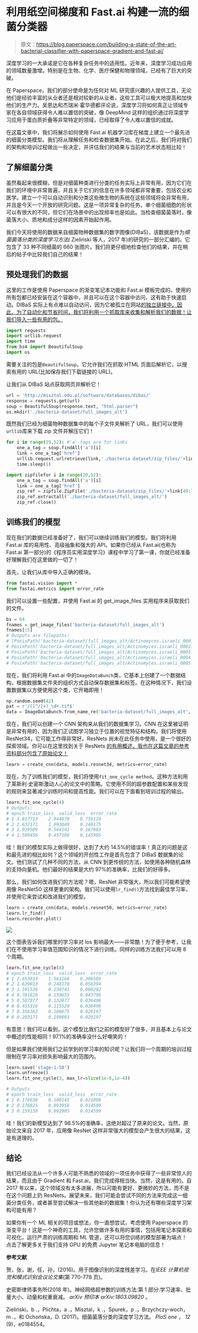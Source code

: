 # 利用纸空间梯度和 Fast.ai 构建一流的细菌分类器

> 原文：<https://blog.paperspace.com/building-a-state-of-the-art-bacterial-classifier-with-paperspace-gradient-and-fast-ai/>

深度学习的一大承诺是它在各种复杂任务中的适用性。近年来，深度学习成功应用的领域数量激增。特别是在生物、化学、医疗保健和物理领域，已经有了巨大的突破。

在 Paperspace，我们的部分使命是为任何对 ML 研究感兴趣的人提供工具，无论他们是经验丰富的从业者还是相对较新的从业者，这些工具可以极大地提高和加快他们的生产力。吴恩达和杰瑞米·霍华德都评论说，深度学习将如何真正让领域专家在各自领域获得令人难以置信的突破，像 DeepMind 这样的组织通过将深度学习应用于蛋白质折叠等非常特定的领域，已经取得了令人难以置信的成就。

在这篇文章中，我们将展示如何使用 Fast.ai 机器学习库在梯度上建立一个最先进的细菌分类模型。我们将从理解任务和检查数据集开始。在此之后，我们将对我们的架构和培训过程做出一些决定，并评估我们的结果与当前的艺术状态相比较！

## 了解细菌分类

虽然看起来很模糊，但是对细菌种类进行分类的任务实际上非常有用，因为它们在我们的环境中非常普遍，并且关于它们的信息在许多领域都非常重要，包括农业和医学。建立一个可以自动识别和分类这些微生物的系统在这些领域将会非常有用，并且是今天一个开放的研究问题。这是一项异常复杂的任务。单个细菌细胞的形状可以有很大的不同，但它们在场景中的出现频率也是如此。当检查细菌菌落时，像菌落大小、质地和成分这样的因素开始起作用。

我们今天将使用的数据来自细菌物种数据集的数字图像(DIBaS)，该数据是作为*细菌菌落分类的深度学习方法(* Zieliński 等人，2017 年)的研究的一部分汇编的。它包含了 33 种不同细菌的 660 张图片。我们将更仔细地检查他们的结果，并在稍后的帖子中比较我们自己的结果！

## 预处理我们的数据

这里的工作是使用 Paperspace 的渐变笔记本功能和 Fast.ai 模板完成的。使用的所有包都已经安装在这个容器中，并且可以在这个容器中访问，这有助于快速启动。DIBaS 实际上有点难以自动访问，因为它被孤立在网站[的独立链接中。因此，为了自动化和节省时间，我们将利用一个抓取库来收集和解析我们的数据！让我们导入一些有用的包。](http://misztal.edu.pl/software/databases/dibas/)

```py
import requests
import urllib.request
import time
from bs4 import BeautifulSoup
import os
```

需要关注的包是`BeautifulSoup`，它允许我们在抓取 HTML 页面后解析它，以搜索有用的 URL(比如保存我们下载链接的 URL)。

让我们从 DIBaS 站点获取网页并解析它！

```py
url = 'http://misztal.edu.pl/software/databases/dibas/'
response = requests.get(url)
soup = BeautifulSoup(response.text, "html.parser")
os.mkdir('./bacteria-dataset/full_images_alt')
```

既然我们已经为细菌物种数据集中的每个子文件夹解析了 URL，我们可以使用`urllib`库来下载 zip 文件并解压它们！

```py
for i in range(19,52): #'a' tags are for links
    one_a_tag = soup.findAll('a')[i]
    link = one_a_tag['href']
    urllib.request.urlretrieve(link,'./bacteria dataset/zip_files/'+link[49:len(link)]) 
    time.sleep(1)

import zipfilefor i in range(20,52):
	one_a_tag = soup.findAll('a')[i]
    link = one_a_tag['href']
    zip_ref = zipfile.ZipFile('./bacteria-dataset/zip_files/'+link[49:len(link)], 'r')   	
    zip_ref.extractall('./bacteria-dataset/full_images_alt/')   
    zip_ref.close()
```

## 训练我们的模型

现在我们的数据已经准备好了，我们可以继续训练我们的模型。我们将利用 Fast.ai 库的易用性、高级抽象和强大的 API。如果你已经从 Fast.ai(也称为 Fast.ai 第一部分)的《程序员实用深度学习》课程中学习了第一课，你就已经准备好理解我们在这里做的一切了！

首先，让我们从库中导入正确的模块。

```py
from fastai.vision import *
from fastai.metrics import error_rate
```

我们可以设置一些配置，并使用 Fast.ai 的 get_image_files 实用程序来获取我们的文件。

```py
bs = 64
fnames = get_image_files('bacteria-dataset/full_images_alt')
fnames[:5]
# Outputs are filepaths!
# [PosixPath('bacteria-dataset/full_images_alt/Actinomyces.israeli_0001.tif'),
# PosixPath('bacteria-dataset/full_images_alt/Actinomyces.israeli_0002.tif'),
# PosixPath('bacteria-dataset/full_images_alt/Actinomyces.israeli_0003.tif'),
# PosixPath('bacteria-dataset/full_images_alt/Actinomyces.israeli_0004.tif'),
# PosixPath('bacteria-dataset/full_images_alt/Actinomyces.israeli_0005.tif')]
```

现在，我们将利用 Fast.ai 中的`ImageDataBunch`类，它基本上创建了一个数据结构，根据数据集文件夹的组织方式自动保存数据集和标签。在这种情况下，我们设置数据集以方便使用这个类，它开箱即用！

```py
np.random.seed(42)
pat = r'/([^/]+)_\d+.tif$'
data = ImageDataBunch.from_name_re('bacteria-dataset/full_images_alt', fnames, pat, ds_tfms=get_transforms(), size=224, bs=bs).normalize(imagenet_stats)
```

现在，我们可以创建一个 CNN 架构来从我们的数据集学习。CNN 在这里被证明是非常有用的，因为我们正试图学习独立于位置的视觉特征和结构。我们将使用 ResNet34，它可能工作得非常好。ResNets 尚未在此任务中使用，是一个很好的探索领域。你可以在这里找到关于 ResNets [的有用概述，我也在这篇文章的参考资料部分包含了原始论文！](https://towardsdatascience.com/an-overview-of-resnet-and-its-variants-5281e2f56035)

```py
learn = create_cnn(data, models.resnet34, metrics=error_rate)
```

现在，为了训练我们的模型，我们将使用`fit_one_cycle method`。这种方法利用了莱斯利·史密斯激动人心的论文中的策略。它使用不同的超参数配置和某些发现的规则来显著减少训练时间和提高性能。我们可以在下面看到培训过程的输出。

```py
learn.fit_one_cycle(4)
# Outputs:
# epoch	train_loss	valid_loss	error_rate
# 1	3.817713	2.944878	0.759124
# 2	2.632171	1.093049	0.248175
# 3	1.929509	0.544141	0.167883
# 4	1.509456	0.457186	0.145985 
```

哇！我们的模型实际上做得很好，达到了大约 14.5%的错误率！真正的问题是这和最先进的相比如何？这个领域的开创性工作是首先包含了 DIBaS 数据集的论文。他们测试了几种不同的方法，从 CNN 到更传统的方法，如使用各种随机森林的支持向量机。他们最好的结果是大约 97%的准确率，比我们的好得多。

那么，我们如何改进我们的方法呢？嗯，ResNet 非常强大，所以我们可能希望使用像 ResNet50 这样更重的架构。我们可以使用`lr_find()`方法找到最佳学习率，并使用它来尝试和改进我们的模型。

```py
learn = create_cnn(data, models.resnet50, metrics=error_rate)
learn.lr_find()
learn.recorder.plot()
```

![](img/1cfd660d6b0b705523499f68b61d12d7.png)

这个图表告诉我们哪里的学习率对 los 影响最大——非常酷！为了便于参考，让我们在不使用学习率值范围知识的情况下进行训练。同样的训练方法我们可以用 8 个周期。

```py
learn.fit_one_cycle(8)
# epoch	train_loss	valid_loss	error_rate
# 1	2.853813	1.561166	0.306569
# 2	1.639013	0.248170	0.058394
# 3	1.101536	0.230741	0.080292
# 4	0.781610	0.159655	0.043796
# 5	0.587977	0.132877	0.036496
# 6	0.455316	0.115520	0.036496
# 7	0.356362	0.108675	0.029197
# 8	0.293171	0.109001	0.029197 
```

有意思！我们可以看到，这个模型比我们之前的模型好了很多，并且基本上与论文中概述的性能相同！97.1%的准确率没什么好嘲笑的！

但是如果我们使用我们之前学到的学习率的知识呢？让我们将一个周期的培训过程限制在学习率对损失影响最大的范围内。

```py
learn.save('stage-1-50')
learn.unfreeze()
learn.fit_one_cycle(3, max_lr=slice(1e-6,1e-4))

# Outputs
# epoch	train_loss	valid_loss	error_rate
# 1	0.178638	0.100145	0.021898
# 2	0.176825	0.093956	0.014599
# 3	0.159130	0.092905	0.014599 
```

哇！我们的新模型达到了 98.5%的准确率，这绝对超过了原来的论文。当然，原始论文来自 2017 年，应用像 ResNet 这样非常强大的模型会产生很大的结果，这是有道理的。

## **结论**

我们已经设法从一个许多人可能不熟悉的领域的一项任务中获得了一些非常惊人的结果，而且由于 Gradient 和 Fast.ai，我们完成得相当快。当然，这是有用的。自 2017 年以来，这个领域没有太多进展，所以可能有更好、更微妙的方法，而不是在这个问题上扔 ResNets。展望未来，我们可能会尝试不同的方法来完成这一细菌分类任务，或者甚至尝试解决一些其他新的数据集！你认为还有哪些深度学习架构可能有用？

如果你有一个 ML 相关的项目或想法，你一直想尝试，考虑使用 Paperspace 的渐变平台！这是一个神奇的工具，允许您做许多有用的事情，包括用笔记本探索和可视化，运行严肃的训练周期和 ML 管道，还可以将您训练的模型部署为端点！点击了解更多关于我们支持 GPU 的免费 Jupyter 笔记本电脑的信息！

**参考文献**

贺，张，谢，任，孙，(2016)。用于图像识别的深度残差学习。在*IEEE 计算机视觉和模式识别会议论文集*(第 770-778 页)。

史密斯律师事务所(2018 年)。神经网络超参数的训练方法:第 1 部分:学习速率、批量大小、动量和权重衰减。 *arXiv 预印本 arXiv:1803.09820* 。

Zieliński，b .，Plichta，a .，Misztal，k .，Spurek，p .，Brzychczy-woch，m .，和 Ochońska，D. (2017)。细菌菌落分类的深度学习方法。 *PloS one* ， *12* (9)，e0184554。